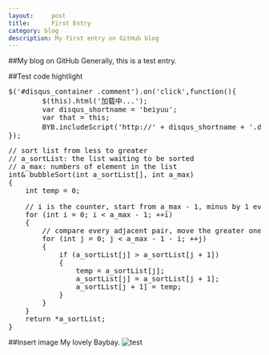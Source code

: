 ```yaml
---
layout:     post
title:      First Entry
category: blog
description: My first entry on GitHub blog
---
```


##My blog on GitHub
Generally, this is a test entry.

##Test code hightlight
<pre class="prettyprint">
$('#disqus_container .comment').on('click',function(){
        $(this).html('加载中...');
        var disqus_shortname = 'beiyuu';
        var that = this;
        BYB.includeScript('http://' + disqus_shortname + '.disqus.com/embed.js',function(){$(that).remove()}); //这是一个加载js的函数
});
</pre> 

<pre class="prettyprint">
// sort list from less to greater
// a_sortList: the list waiting to be sorted
// a_max: numbers of element in the list
int& bubbleSort(int a_sortList[], int a_max)
{
	int temp = 0;

	// i is the counter, start from a_max - 1, minus by 1 every loop
	for (int i = 0; i < a_max - 1; ++i)
	{
		// compare every adjacent pair, move the greater one to the right side
		for (int j = 0; j < a_max - 1 - i; ++j)
		{
			if (a_sortList[j] > a_sortList[j + 1])
			{
				temp = a_sortList[j];
				a_sortList[j] = a_sortList[j + 1];
				a_sortList[j + 1] = temp;
			}
		}
	}
	return *a_sortList;
}
</pre> 

##Insert image
My lovely Baybay.
![test](../image/baybay.jpg)
